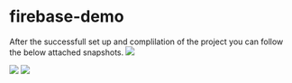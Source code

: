 # firebase-demo
After the successfull set up and complilation of the project you can follow the below attached snapshots. 
<img src="http://res.cloudinary.com/dpldxiywo/image/upload/r_0/v1427964844/1firebasenew_gf7b90.png"/>

<img src="http://res.cloudinary.com/dpldxiywo/image/upload/v1427964947/2firebasenew_tmnzfq.png"/>

<img src="http://res.cloudinary.com/dpldxiywo/image/upload/v1427964948/3firebasenew_pygcik.png"/>
